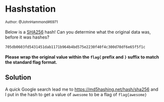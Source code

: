 # Hashstation 

<small>Author: @JohnHammond#6971</small><br><br>Below is a <a href="https://en.wikipedia.org/wiki/SHA-2">SHA256</a> hash! Can you determine what the original data was, before it was hashes? <br><br> <code>705db0603fd5431451dab1171b964b4bd575e2230f40f4c300d70df6e65f5f1c</code> <br><br> <b>Please wrap the original value within the <code>flag{</code> prefix  and <code>}</code> suffix to match the standard flag format.</b>

## Solution 

A quick Google search lead me to https://md5hashing.net/hash/sha256 and I put in the hash to get a value of `awesome` to be a flag of `flag{awesome}`
